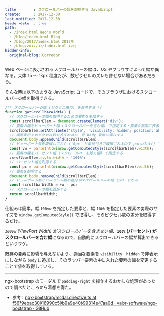 ```yaml
---
title        : スクロールバーの幅を取得する JavaScript
created      : 2017-12-30
last-modified: 2017-12-30
header-date  : true
path:
  - /index.html Neo's World
  - /blog/index.html Blog
  - /blog/2017/index.html 2017年
  - /blog/2017/12/index.html 12月
hidden-info:
  original-blog: Corredor
---
```


Web ページに表示されるスクロールバーの幅は、OS やブラウザによって幅が異なる。大体 15 〜 18px 程度だが、数ピクセルのズレも許せない場合があるだろう。

そんな時は以下のような JavaScript コードで、そのブラウザにおけるスクロールバーの幅を取得できる。

```javascript
/** スクロールバーの幅 (ピクセル単位) を取得する */
function getScrollbarWidth() {
  // スクロールバーの幅を取得するための要素を生成する   
  const scrollbarElem = document.createElement('div');
  // 要素の幅をビューポート幅 (スクロールバーを含む幅) で指定する・要素が画面に表示されないよう処理しておく
  scrollbarElem.setAttribute('style', 'visibility: hidden; position: absolute; top: 0; left: 0; width: 100vw;');
  // 画面表示上のピクセル数を拾うために一旦 body 要素に挿入する
  document.body.appendChild(scrollbarElem);
  // ビューポート幅を取得しておく ('0px' と単位付きで取得されるので parseInt() で単位を除去する)
  const vw = parseInt(window.getComputedStyle(scrollbarElem).width);
  // 要素の幅をパーセント幅 (スクロールバーを除く幅) で指定する
  scrollbarElem.style.width = '100%';
  // パーセント幅を取得する
  const pc = parseInt(window.getComputedStyle(scrollbarElem).width);
  // 要素を削除する
  document.body.removeChild(scrollbarElem);
  // ビューポート幅とパーセント幅の差分がスクロールバーの幅 (px) となる
  const scrollbarWidth = vw - pc;
  // スクロールバーの幅を返却する
  return scrollbarWidth;
}
```

仕組みは簡単。幅 `100vw` を指定した要素と、幅 `100%` を指定した要素の実際のサイズを `window.getComputedStyle()` で取得し、そのピクセル数の差分を取得するだけ。

*`100vw` (ViewPort Width) がスクロールバーを含まない幅*、**`100%` (パーセント) がスクロールバーを含む幅**になるので、自動的にスクロールバーの幅が算出できるというワケ。

既存の要素に影響を与えないよう、適当な要素を `visibility: hidden` で非表示にしながら `body` に追加し、そのラッパー要素の中に入れた要素の幅を変更することで値を取得している。

---

ngx-bootstrap のモーダルで `padding-right` を操作するおかしな処理があったので調べたところから着想を得た。

- 参考：[ngx-bootstrap/modal.directive.ts at f5679ebac30016990c50b9a9e40b99314e47aa0d · valor-software/ngx-bootstrap · GitHub](https://github.com/valor-software/ngx-bootstrap/blob/f5679ebac30016990c50b9a9e40b99314e47aa0d/src/modal/modal.directive.ts#L424)
